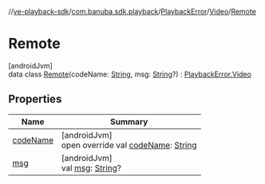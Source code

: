 //[ve-playback-sdk](../../../../../index.md)/[com.banuba.sdk.playback](../../../index.md)/[PlaybackError](../../index.md)/[Video](../index.md)/[Remote](index.md)

# Remote

[androidJvm]\
data class [Remote](index.md)(codeName: [String](https://kotlinlang.org/api/latest/jvm/stdlib/kotlin/-string/index.html), msg: [String](https://kotlinlang.org/api/latest/jvm/stdlib/kotlin/-string/index.html)?) : [PlaybackError.Video](../index.md)

## Properties

| Name | Summary |
|---|---|
| [codeName](code-name.md) | [androidJvm]<br>open override val [codeName](code-name.md): [String](https://kotlinlang.org/api/latest/jvm/stdlib/kotlin/-string/index.html) |
| [msg](msg.md) | [androidJvm]<br>val [msg](msg.md): [String](https://kotlinlang.org/api/latest/jvm/stdlib/kotlin/-string/index.html)? |
